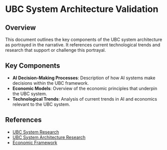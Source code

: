 # UBC System Architecture Validation

## Overview
This document outlines the key components of the UBC system architecture as portrayed in the narrative. It references current technological trends and research that support or challenge this portrayal.

## Key Components
- **AI Decision-Making Processes**: Description of how AI systems make decisions within the UBC framework.
- **Economic Models**: Overview of the economic principles that underpin the UBC system.
- **Technological Trends**: Analysis of current trends in AI and economics relevant to the UBC system.

## References
- [UBC System Research](./research/UBC_System_Research.md)
- [UBC System Architecture Research](./research/UBC_system_architecture_research.md)
- [Economic Framework](./research/economic_framework.md)
